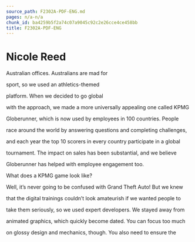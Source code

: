 ```yaml
---
source_path: F2302A-PDF-ENG.md
pages: n/a-n/a
chunk_id: ba4259b5f2a74c07a9045c92c2e26cce4ce458bb
title: F2302A-PDF-ENG
---
```

# Nicole Reed

Australian offices. Australians are mad for

sport, so we used an athletics-themed

platform. When we decided to go global

with the approach, we made a more universally appealing one called KPMG

Globerunner, which is now used by employees in 100 countries. People

race around the world by answering questions and completing challenges,

and each year the top 10 scorers in every country participate in a global

tournament. The impact on sales has been substantial, and we believe

Globerunner has helped with employee engagement too.

What does a KPMG game look like?

Well, it’s never going to be confused with Grand Theft Auto! But we knew

that the digital trainings couldn’t look amateurish if we wanted people to

take them seriously, so we used expert developers. We stayed away from

animated graphics, which quickly become dated. You can focus too much

on glossy design and mechanics, though. You also need to ensure the
